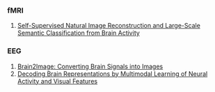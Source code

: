 
### fMRI
1. [Self-Supervised Natural Image Reconstruction and Large-Scale Semantic Classification from Brain Activity](https://www.sciencedirect.com/science/article/pii/S105381192200249X)



### EEG
1. [Brain2Image: Converting Brain Signals into Images](https://dl.acm.org/doi/abs/10.1145/3123266.3127907)
2. [Decoding Brain Representations by Multimodal Learning of Neural Activity and Visual Features](https://arxiv.org/abs/1810.10974)
